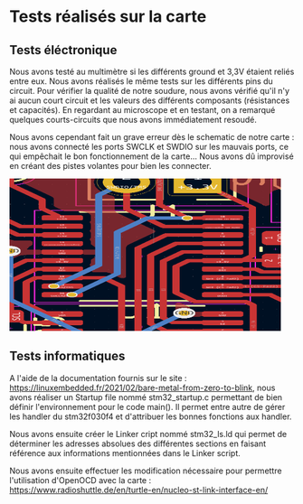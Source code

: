 # Tests réalisés sur la carte

## Tests éléctronique
Nous avons testé au multimètre si les différents ground et 3,3V étaient reliés entre eux. Nous avons réalisés le même tests sur les différents pins du circuit.
Pour vérifier la qualité de notre soudure, nous avons vérifié qu'il n'y ai aucun court circuit et les valeurs des différents composants (résistances et capacités).
En regardant au microscope et en testant, on a remarqué quelques courts-circuits que nous avons immédiatement resoudé.

Nous avons cependant fait un grave erreur dès le schematic de notre carte : nous avons connecté les ports SWCLK et SWDIO sur les mauvais ports, ce qui empêchait le bon fonctionnement de la carte... Nous avons dû improvisé en créant des pistes volantes pour bien les connecter.

<img src="Images/Image_PCB_Changement.png" alt="PCB après correction" width="480" height="270">


## Tests informatiques

A l'aide de la documentation fournis sur le site : https://linuxembedded.fr/2021/02/bare-metal-from-zero-to-blink, nous avons réaliser un Startup file nommé stm32_startup.c permettant de bien définir l'environnement pour le code main().
Il permet entre autre de gérer les handler du stm32f030f4 et d'attribuer les bonnes fonctions aux handler.

Nous avons ensuite créer le Linker cript nommé stm32_ls.ld qui permet de déterminer les adresses absolues des différentes sections en faisant référence aux informations mentionnées dans le Linker script.

Nous avons ensuite effectuer les modification nécessaire pour permettre l'utilisation d'OpenOCD avec la carte : https://www.radioshuttle.de/en/turtle-en/nucleo-st-link-interface-en/

